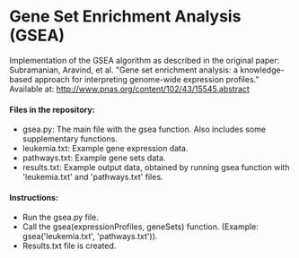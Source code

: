 # Gene Set Enrichment Analysis (GSEA)

Implementation of the GSEA algorithm as described in the original paper: Subramanian, Aravind, et al. "Gene set enrichment analysis: a knowledge-based approach for interpreting genome-wide expression profiles." Available at: <http://www.pnas.org/content/102/43/15545.abstract>

#### Files in the repository:

* gsea.py: The main file with the gsea function. Also includes some supplementary functions.
* leukemia.txt: Example gene expression data.
* pathways.txt: Example gene sets data.
* results.txt: Example output data, obtained by running gsea function with 'leukemia.txt' and 'pathways.txt' files.

#### Instructions:

* Run the gsea.py file.
* Call the gsea(expressionProfiles, geneSets) function. (Example: gsea('leukemia.txt', 'pathways.txt')).
* Results.txt file is created. 
